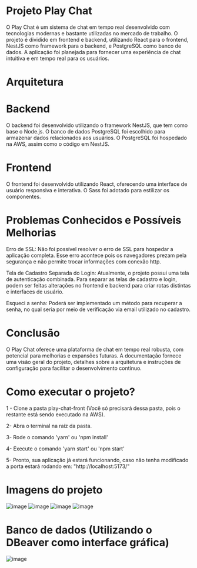 # Projeto Play Chat

O Play Chat é um sistema de chat em tempo real desenvolvido com tecnologias modernas e bastante utilizadas no mercado de trabalho. O projeto é dividido em frontend e backend, utilizando React para o frontend, NestJS como framework para o backend, e PostgreSQL como banco de dados. A aplicação foi planejada para fornecer uma experiência de chat intuitiva e em tempo real para os usuários.

# Arquitetura

# Backend

O backend foi desenvolvido utilizando o framework NestJS, que tem como base o Node.js. O banco de dados PostgreSQL foi escolhido para armazenar dados relacionados aos usuários.
O PostgreSQL foi hospedado na AWS, assim como o código em NestJS.

# Frontend

O frontend foi desenvolvido utilizando React, oferecendo uma interface de usuário responsiva e interativa. O Sass foi adotado para estilizar os componentes.

# Problemas Conhecidos e Possíveis Melhorias

Erro de SSL: Não foi possível resolver o erro de SSL para hospedar a aplicação completa. Esse erro acontece pois os navegadores prezam pela segurança e não permite trocar informações com conexão http.

Tela de Cadastro Separada do Login: Atualmente, o projeto possui uma tela de autenticação combinada. Para separar as telas de cadastro e login, podem ser feitas alterações no frontend e backend para criar rotas distintas e interfaces de usuário.

Esqueci a senha: Poderá ser implementado um método para recuperar a senha, no qual seria por meio de verificação via email utilizado no cadastro.

# Conclusão 

O Play Chat oferece uma plataforma de chat em tempo real robusta, com potencial para melhorias e expansões futuras. A documentação fornece uma visão geral do projeto, detalhes sobre a arquitetura e instruções de configuração para facilitar o desenvolvimento contínuo.

# Como executar o projeto?

1 - Clone a pasta play-chat-front (Você só precisará dessa pasta, pois o restante está sendo executado na AWS).

2- Abra o terminal na raíz da pasta.

3- Rode o comando 'yarn' ou 'npm install'

4- Execute o comando 'yarn start' ou 'npm start'

5- Pronto, sua aplicação já estará funcionando, caso não tenha modificado a porta estará rodando em: "http://localhost:5173/"

# Imagens do projeto

![image](https://github.com/FelipeGPellegrini/play-chat/assets/107892258/402ddb7c-0750-493f-95bc-bc6be4a14c09)
![image](https://github.com/FelipeGPellegrini/play-chat/assets/107892258/43b60143-6d68-4c80-8078-0305c1c7a5f8)
![image](https://github.com/FelipeGPellegrini/play-chat/assets/107892258/53eec75e-1f63-4486-9ab0-7bdb0a8baf4f)
![image](https://github.com/FelipeGPellegrini/play-chat/assets/107892258/3194c5a6-8794-4348-bb77-8501aeb15dd8)

# Banco de dados (Utilizando o DBeaver como interface gráfica)
![image](https://github.com/FelipeGPellegrini/play-chat/assets/107892258/68427aae-83c1-41c5-ae2d-82274247ca4c)





